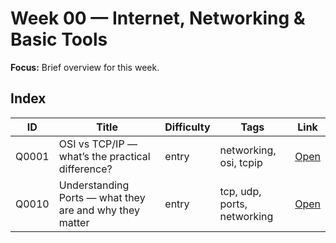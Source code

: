 # Week 00 — Internet, Networking & Basic Tools

**Focus:** Brief overview for this week.

## Index
| ID | Title | Difficulty | Tags | Link |
|---|---|---|---|---|
| Q0001 | OSI vs TCP/IP — what’s the practical difference? | entry | networking, osi, tcpip | [Open](questions/Q0001-osi-model-vs-tcpip.md) |
| Q0010 | Understanding Ports — what they are and why they matter | entry | tcp, udp, ports, networking | [Open](questions/Q0010-port-with-examples.md) |
